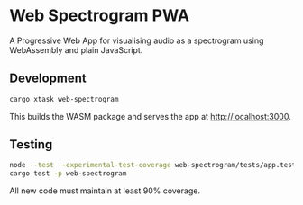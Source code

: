 # Web Spectrogram PWA

A Progressive Web App for visualising audio as a spectrogram using WebAssembly and plain JavaScript.

## Development

```bash
cargo xtask web-spectrogram
```

This builds the WASM package and serves the app at <http://localhost:3000>.

## Testing

```bash
node --test --experimental-test-coverage web-spectrogram/tests/app.test.mjs
cargo test -p web-spectrogram
```

All new code must maintain at least 90% coverage.
